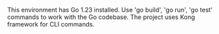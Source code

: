 This environment has Go 1.23 installed. Use 'go build', 'go run', 'go test' commands to work with the Go codebase. The project uses Kong framework for CLI commands.